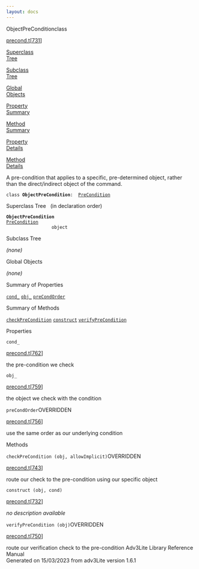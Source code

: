 ```yaml
---
layout: docs
---
```

<span class="title">ObjectPreCondition</span><span class="type">class</span>

[precond.t](../file/precond.t.html)\[[731](../source/precond.t.html#731)\]

[Superclass  
Tree](#_SuperClassTree_)

[Subclass  
Tree](#_SubClassTree_)

[Global  
Objects](#_ObjectSummary_)

[Property  
Summary](#_PropSummary_)

[Method  
Summary](#_MethodSummary_)

[Property  
Details](#_Properties_)

[Method  
Details](#_Methods_)



A pre-condition that applies to a specific, pre-determined object,
rather than the direct/indirect object of the command.

`class `**`ObjectPreCondition`**` :   `[`PreCondition`](../object/PreCondition.html)



<span id="_SuperClassTree_"></span>



<span class="hdln">Superclass Tree</span>   (in declaration order)



**`ObjectPreCondition`**  
[`PreCondition`](../object/PreCondition.html)  
`                 object`  
<span id="_SubClassTree_"></span>



<span class="hdln">Subclass Tree</span>  



*(none)* <span id="_ObjectSummary_"></span>



<span class="hdln">Global Objects</span>  



*(none)* <span id="_PropSummary_"></span>



<span class="hdln">Summary of Properties</span>  



[`cond_`](#cond_) [`obj_`](#obj_) [`preCondOrder`](#preCondOrder)



<span id="_MethodSummary_"></span>



<span class="hdln">Summary of Methods</span>  



[`checkPreCondition`](#checkPreCondition) [`construct`](#construct) [`verifyPreCondition`](#verifyPreCondition)



<span id="_Properties_"></span>



<span class="hdln">Properties</span>  



<span id="cond_"></span>

`cond_`

[precond.t](../file/precond.t.html)\[[762](../source/precond.t.html#762)\]



the pre-condition we check



<span id="obj_"></span>

`obj_`

[precond.t](../file/precond.t.html)\[[759](../source/precond.t.html#759)\]



the object we check with the condition



<span id="preCondOrder"></span>

`preCondOrder`<span class="rem">OVERRIDDEN</span>

[precond.t](../file/precond.t.html)\[[756](../source/precond.t.html#756)\]



use the same order as our underlying condition



<span id="_Methods_"></span>



<span class="hdln">Methods</span>  



<span id="checkPreCondition"></span>

`checkPreCondition (obj, allowImplicit)`<span class="rem">OVERRIDDEN</span>

[precond.t](../file/precond.t.html)\[[743](../source/precond.t.html#743)\]



route our check to the pre-condition using our specific object



<span id="construct"></span>

`construct (obj, cond)`

[precond.t](../file/precond.t.html)\[[732](../source/precond.t.html#732)\]



*no description available*



<span id="verifyPreCondition"></span>

`verifyPreCondition (obj)`<span class="rem">OVERRIDDEN</span>

[precond.t](../file/precond.t.html)\[[750](../source/precond.t.html#750)\]



route our verification check to the pre-condition
Adv3Lite Library Reference Manual  
Generated on 15/03/2023 from adv3Lite version 1.6.1


